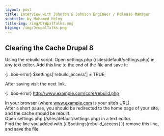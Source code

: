 ```yaml
---
layout: post
title: Interview with Johnson & Johnson Engineer / Release Manager
subtitle: by Mohamed Helmy
title-img: /img/DrupalTalks.png
bigimg: /img/DrupalTalks.png
---
```


## Clearing the Cache Drupal 8 <br/>

Using the rebuild script.
Open settings.php (/sites/default/settings.php) in any text editor. Add this line to the end of the file and save it:<br/>

{: .box-error}
$settings['rebuild_access'] = TRUE;<br/>

After saving visit the next link.<br/>

{: .box-error}
http://www.example.com/core/rebuild.php<br/>

In your browser (where www.example.com is your site’s URL).<br/> 
After a short pause, you should be redirected to the home page of your site, and the cache should be rebuilt.<br/>
Open settings.php (/sites/default/settings.php) in a text editor.<br/>
Find the line you added with (( $settings[rebuild_access] )) remove this line, and save the file.<br/> 


